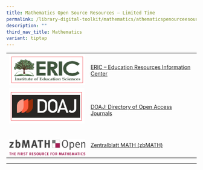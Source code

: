 ```yaml
---
title: Mathematics Open Source Resources – Limited Time
permalink: /library-digital-toolkit/mathematics/athematicspenourceesourcesimitedime/
description: ""
third_nav_title: Mathematics
variant: tiptap
---
```

<table style="minWidth: 50px">
<colgroup>
<col>
<col>
</colgroup>
<tbody>
<tr>
<td rowspan="1" colspan="1">
<div class="isomer-image-wrapper">
<img style="width: 100%" height="83" width="200" alt="" src="/images/Library%20Digital%20Toolkit/ERIC-300x125.png">
</div>
</td>
<td rowspan="1" colspan="1">
<p><a href="https://eric.ed.gov/" rel="noopener noreferrer" target="_blank">ERIC – Education Resources Information Center</a>
</p>
</td>
</tr>
<tr>
<td rowspan="1" colspan="1">
<div class="isomer-image-wrapper">
<img style="box-sizing: border-box; border-style: none; max-width: 100%; height: auto; margin: 0px 20px 20px 0px;" height="92" width="200" alt="" src="/images/Library%20Digital%20Toolkit/DOAJ.png">
</div>
</td>
<td rowspan="1" colspan="1">
<p><a href="https://doaj.org/" rel="noopener noreferrer" target="_blank">DOAJ: Directory of Open Access Journals</a>
</p>
<p></p>
</td>
</tr>
<tr>
<td rowspan="1" colspan="1">
<p></p>
<div class="isomer-image-wrapper">
<img style="width: 100%" height="auto" width="100%" alt="" src="/images/Library Digital Toolkit/zbMATH.gif">
</div>
</td>
<td rowspan="1" colspan="1">
<p><a href="http://zbmath.org/" rel="noopener noreferrer nofollow" target="_blank">Zentralblatt MATH&nbsp;(zbMATH)</a>
</p>
</td>
</tr>
</tbody>
</table>
<hr>
<p></p>